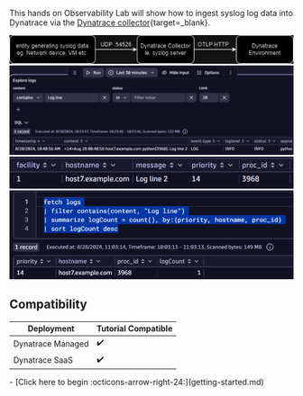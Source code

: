 This hands on Observability Lab will show how to ingest syslog log data into Dynatrace via the [Dynatrace collector](https://docs.dynatrace.com/docs/extend-dynatrace/opentelemetry/collector){target=_blank}.

![architecture](images/syslog.png)
![architecture](images/dt-notebook-1.png)
![architecture](images/dt-notebook-2.png)
![architecture](images/dt-notebook-3.png)

## Compatibility

| Deployment         | Tutorial Compatible |
|--------------------|---------------------|
| Dynatrace Managed  | ✔️                 |
| Dynatrace SaaS     | ✔️                 |

<div class="grid cards" markdown>
- [Click here to begin :octicons-arrow-right-24:](getting-started.md)
</div>